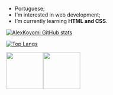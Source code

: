 - Portuguese;
- I’m interested in web development;
- I’m currently learning <strong>HTML and CSS</strong>.

[![AlexKoyomi GitHub stats](https://github-readme-stats.vercel.app/api?username=alexkoyomi)](https://github.com/alexkoyomi/github-readme-stats)

[![Top Langs](https://github-readme-stats.vercel.app/api/top-langs/?username=alexkoyomi)](https://github.com/alexkoyomi/github-readme-stats)

<img src="https://cdn.pixabay.com/photo/2017/08/05/11/16/logo-2582748_1280.png" width="100" height="100"><img src="https://cdn.pixabay.com/photo/2017/08/05/11/16/logo-2582747_1280.png" width="100" height="100">

<!---
AlexKoyomi/AlexKoyomi is a ✨ special ✨ repository because its `README.md` (this file) appears on your GitHub profile.
You can click the Preview link to take a look at your changes.
--->
